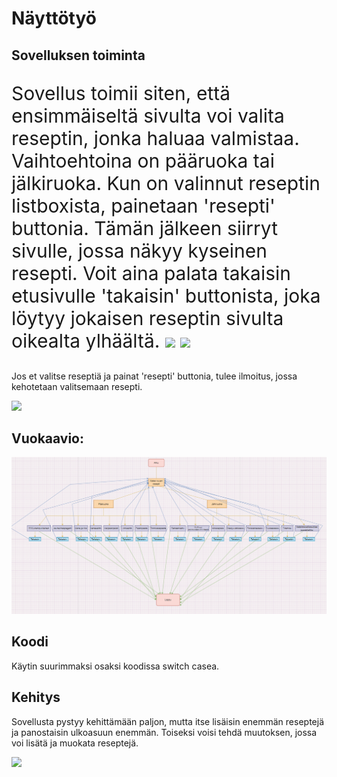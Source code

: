 <h1>Näyttötyö</h1>
<h2>Sovelluksen toiminta</h2>
<p style="font-size: 30px;">Sovellus toimii siten, että ensimmäiseltä sivulta voi valita reseptin, jonka haluaa valmistaa. Vaihtoehtoina on pääruoka tai jälkiruoka. Kun on valinnut reseptin listboxista, painetaan 'resepti' buttonia. Tämän jälkeen siirryt sivulle, jossa näkyy kyseinen resepti.
Voit aina palata takaisin etusivulle 'takaisin' buttonista, joka löytyy jokaisen reseptin sivulta oikealta ylhäältä.
  
<img width="400" src= "https://github.com/s3raka01/Nayttotyo1/assets/151004488/973634ab-2209-4841-986f-0a47fe48648e">
<img width="400" src= "https://github.com/s3raka01/Nayttotyo1/assets/151004488/b9fe9836-d3be-47ee-99e0-03fde50ea6a5">

Jos et valitse reseptiä ja painat 'resepti' buttonia, tulee ilmoitus, jossa kehotetaan valitsemaan resepti.</p>
<img src= "https://github.com/s3raka01/Nayttotyo1/assets/151004488/133c894e-ae37-44ca-ac15-233199847637">

<h2>Vuokaavio:</h2>
<img src="reseptikirja_vuokaavio.PNG">
<h2>Koodi</h2>
<p>Käytin suurimmaksi osaksi koodissa switch casea.</p>
<h2>Kehitys</h2>
<p>Sovellusta pystyy kehittämään paljon, mutta itse lisäisin enemmän reseptejä ja panostaisin ulkoasuun enemmän. 
Toiseksi voisi tehdä muutoksen, jossa voi lisätä ja muokata reseptejä.</p>
<img src= "https://github.com/s3raka01/Nayttotyo1/assets/151004488/c7e84cae-0d41-4ac7-bb68-a8b3fa3ccea3">
